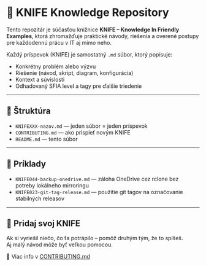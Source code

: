 # 🧠 KNIFE Knowledge Repository

Tento repozitár je súčasťou knižnice **KNIFE – Knowledge In Friendly Examples**, ktorá zhromažďuje praktické návody, riešenia a overené postupy pre každodennú prácu v IT aj mimo neho.

Každý príspevok (KNIFE) je samostatný `.md` súbor, ktorý popisuje:
- Konkrétny problém alebo výzvu
- Riešenie (návod, skript, diagram, konfigurácia)
- Kontext a súvislosti
- Odhadovaný SFIA level a tagy pre ďalšie triedenie

---

## 📁 Štruktúra

- `KNIFEXXX-nazov.md` — jeden súbor = jeden príspevok
- `CONTRIBUTING.md` — ako prispieť novým KNIFE
- `README.md` — tento súbor

---

## 📌 Príklady

- `KNIFE044-backup-onedrive.md` — záloha OneDrive cez rclone bez potreby lokálneho mirroringu
- `KNIFE023-git-tag-release.md` — použitie git tagov na označovanie stabilných releasov

---

## 🫶 Pridaj svoj KNIFE

Ak si vyriešil niečo, čo ťa potrápilo – pomôž druhým tým, že to spíšeš.  
Aj malý návod môže byť veľkou pomocou.

📖 Viac info v [CONTRIBUTING.md](./CONTRIBUTING.md)
